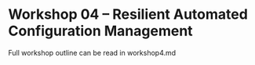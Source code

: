 # Workshop 04 – Resilient Automated Configuration Management
Full workshop outline can be read in workshop4.md
